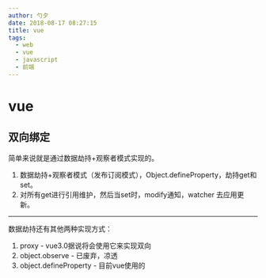```yaml
---
author: 勺夕
date: 2018-08-17 08:27:15
title: vue 
tags:  
  - web
  - vue
  - javascript
  - 前端
---
```

# vue

## 双向绑定
简单来说就是通过数据劫持+观察者模式实现的。  
1. 数据劫持+观察者模式（发布订阅模式），Object.defineProperty，劫持get和set。  
2. 对所有get进行引用维护，然后当set时，modify通知，watcher 去应用更新。

---
数据劫持还有其他两种实现方式：  
1. proxy - vue3.0据说将会使用它来实现双向
2. object.observe - 已废弃，凉透
3. object.defineProperty - 目前vue使用的